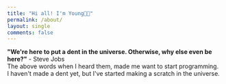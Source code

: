 ```yaml
---
title: "Hi all! I'm Young👋🏻"
permalink: /about/
layout: single
comments: false
---
```


 <b>"We're here to put a dent in the universe. Otherwise, why else even be here?"</b> - Steve Jobs<br>
The above words when I heard them, made me want to start programming.<br> 
I haven't made a dent yet, but I've started making a scratch in the universe.

